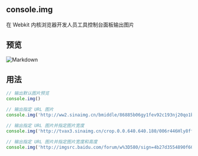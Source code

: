 ## console.img

在 Webkit 内核浏览器开发人员工具控制台面板输出图片

## 预览

![Markdown](http://i1.piimg.com/549484/15d25b70e7deb19f.gif)

## 用法

```javascript
// 输出默认图片预览
console.img()

// 输出指定 URL 图片
console.img('http://ww2.sinaimg.cn/bmiddle/86885b06gy1fev92c193nj20qo1benpd.jpg')

// 输出指定 URL 图片并指定图片宽度
console.img('http://tvax3.sinaimg.cn/crop.0.0.640.640.180/006r446Hly8ff6s4145i0j30hs0hsjs8.jpg', 100)

// 输出指定 URL 图片并指定图片宽度和高度
console.img('http://imgsrc.baidu.com/forum/w%3D580/sign=4b27d3554890f60304b09c4f0913b370/e42eb6003af33a8728f55f7ec45c10385243b5d5.jpg', 400, 200)
```

